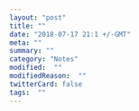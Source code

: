 ```yaml
---
layout: "post"
title: ""
date: "2018-07-17 21:1 +/-GMT"
meta: ""
summary: ""
category: "Notes"
modified:  ""
modifiedReason:  ""
twitterCard: false
tags:  ""
---
```


